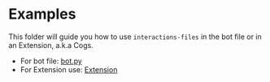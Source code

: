 # Examples

This folder will guide you how to use ``interactions-files`` in the bot file or in an Extension, a.k.a Cogs.
- For bot file: [bot.py](bot.py)
- For Extension use: [Extension](./Extension)
